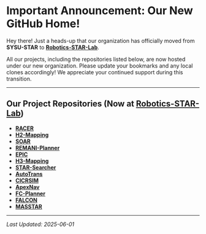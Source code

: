 # Important Announcement: Our New GitHub Home!

Hey there! Just a heads-up that our organization has officially moved from **SYSU-STAR** to **[Robotics-STAR-Lab](https://github.com/Robotics-STAR-Lab)**.

All our projects, including the repositories listed below, are now hosted under our new organization. Please update your bookmarks and any local clones accordingly! We appreciate your continued support during this transition.

---

## Our Project Repositories (Now at [Robotics-STAR-Lab](https://github.com/Robotics-STAR-Lab))

* **[RACER](https://github.com/Robotics-STAR-Lab/RACER)**
* **[H2-Mapping](https://github.com/Robotics-STAR-Lab/H2-Mapping)**
* **[SOAR](https://github.com/Robotics-STAR-Lab/SOAR)**
* **[REMANI-Planner](https://github.com/Robotics-STAR-Lab/REMANI-Planner)**
* **[EPIC](https://github.com/Robotics-STAR-Lab/EPIC)**
* **[H3-Mapping](https://github.com/Robotics-STAR-Lab/H3-Mapping)**
* **[STAR-Searcher](https://github.com/Robotics-STAR-Lab/STAR-Searcher)**
* **[AutoTrans](https://github.com/Robotics-STAR-Lab/AutoTrans)**
* **[CICRSIM](https://github.com/Robotics-STAR-Lab/CICRSIM)**
* **[ApexNav](https://github.com/Robotics-STAR-Lab/ApexNav)**
* **[FC-Planner](https://github.com/Robotics-STAR-Lab/FC-Planner)**
* **[FALCON](https://github.com/Robotics-STAR-Lab/FALCON)**
* **[MASSTAR](https://github.com/Robotics-STAR-Lab/MASSTAR)**

---
*Last Updated: 2025-06-01*
